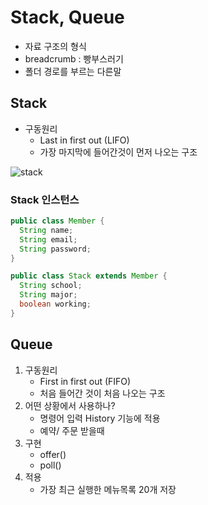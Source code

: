 # Stack, Queue

- 자료 구조의 형식
- breadcrumb : 빵부스러기
- 폴더 경로를 부르는 다른말

## Stack

- 구동원리
  - Last in first out (LIFO)
  - 가장 마지막에 들어간것이 먼저 나오는 구조

![stack](https://www.mbaskool.com/2020_images/stories/dec_images/lifo.jpg)

### Stack 인스턴스

```java
public class Member {
  String name;
  String email;
  String password;
}

public class Stack extends Member {
  String school;
  String major;
  boolean working; 
}
```

## Queue

1. 구동원리
   - First in first out (FIFO)
   - 처음 들어간 것이 처음 나오는 구조
2. 어떤 상황에서 사용하나?
   - 명령어 입력 History 기능에 적용
   - 예약/ 주문 받을때
3. 구현
   - offer()
   - poll()
4. 적용
   - 가장 최근 실행한 메뉴목록 20개 저장
